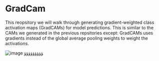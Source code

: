 # GradCam
This reopsitory we will walk through generating gradient-weighted class activation maps (GradCAMs) for model predictions.  This is similar to the CAMs we generated in the previous repsitories except: GradCAMs uses gradients instead of the global average pooling weights to weight the activations. 

![image](https://user-images.githubusercontent.com/64538407/112794654-eaccec00-906f-11eb-95aa-0f14ad839ab5.png)
ؤؤؤؤؤؤؤؤؤ




                          
